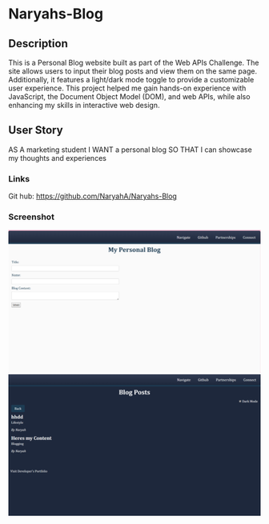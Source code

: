# Naryahs-Blog

## Description
This is a Personal Blog website built as part of the Web APIs Challenge. The site allows users to input their blog posts and view them on the same page. Additionally, it features a light/dark mode toggle to provide a customizable user experience. This project helped me gain hands-on experience with JavaScript, the Document Object Model (DOM), and web APIs, while also enhancing my skills in interactive web design.

## User Story 
AS A marketing student
I WANT a personal blog
SO THAT I can showcase my thoughts and experiences

### Links 
Git hub: https://github.com/NaryahA/Naryahs-Blog

### Screenshot 
![alt text](assets/images/PersonalBlogScreenshot.png)
![alt text](assets/images/PersonalBlogScreenshotDarkmode.png)
